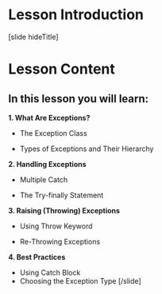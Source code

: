 # Lesson Introduction

[slide hideTitle]
# Lesson Content

## In this lesson you will learn:

**1. What Are Exceptions?**

- The Exception Class

- Types of Exceptions and Their Hierarchy

**2. Handling Exceptions**

- Multiple Catch

- The Try-finally Statement

**3. Raising (Throwing) Exceptions**

- Using Throw Keyword

- Re-Throwing Exceptions

**4. Best Practices**
- Using Catch Block
- Choosing the Exception Type 
[/slide]